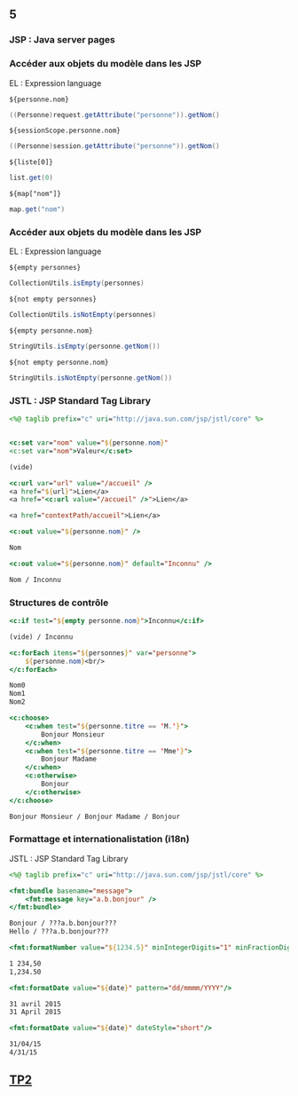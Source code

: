 <!-- .slide: data-background-image="images/spring.png" data-background-size="1200px" class="chapter" -->
## 5
### JSP : Java server pages





<!-- .slide: class="slide" -->
### Accéder aux objets du modèle dans les JSP
EL : Expression language

`${personne.nom}`
```java
((Personne)request.getAttribute("personne")).getNom()
```

`${sessionScope.personne.nom}`
```java
((Personne)session.getAttribute("personne")).getNom()
```

`${liste[0]}`
```java
list.get(0)
```

`${map["nom"]}`
```java
map.get("nom")
```





<!-- .slide: class="slide" -->
### Accéder aux objets du modèle dans les JSP
EL : Expression language

`${empty personnes}`
```java
CollectionUtils.isEmpty(personnes)
```

`${not empty personnes}`
```java
CollectionUtils.isNotEmpty(personnes)
```

`${empty personne.nom}`
```java
StringUtils.isEmpty(personne.getNom())
```

`${not empty personne.nom}`
```java
StringUtils.isNotEmpty(personne.getNom())
```





<!-- .slide: class="slide" -->
### JSTL : JSP Standard Tag Library
```jsp
<%@ taglib prefix="c" uri="http://java.sun.com/jsp/jstl/core" %>
```



```jsp

<c:set var="nom" value="${personne.nom}"
<c:set var="nom">Valeur</c:set>

(vide)
```
 
```jsp
<c:url var="url" value="/accueil" />
<a href="${url}">Lien</a>
<a href="<c:url value="/accueil" />">Lien</a>

<a href="contextPath/accueil">Lien</a>
```
 
```jsp
<c:out value="${personne.nom}" />

Nom
```
 
```jsp
<c:out value="${personne.nom}" default="Inconnu" />

Nom / Inconnu
```





<!-- .slide: class="slide" -->
### Structures de contrôle
```jsp
<c:if test="${empty personne.nom}">Inconnu</c:if>

(vide) / Inconnu
```

```jsp
<c:forEach items="${personnes}" var="personne">
    ${personne.nom}<br/>
</c:forEach>

Nom0
Nom1
Nom2
```

```jsp
<c:choose>
    <c:when test="${personne.titre == 'M.'}">
        Bonjour Monsieur
    </c:when>
    <c:when test="${personne.titre == 'Mme'}">
        Bonjour Madame
    </c:when>
    <c:otherwise>
        Bonjour
    </c:otherwise>
</c:choose>

Bonjour Monsieur / Bonjour Madame / Bonjour
```





<!-- .slide: class="slide" -->
### Formattage et internationalistation (i18n) 
JSTL : JSP Standard Tag Library
```jsp
<%@ taglib prefix="c" uri="http://java.sun.com/jsp/jstl/core" %>
```

```jsp
<fmt:bundle basename="message">
    <fmt:message key="a.b.bonjour" />
</fmt:bundle>

Bonjour / ???a.b.bonjour???
Hello / ???a.b.bonjour???
```

```jsp
<fmt:formatNumber value="${1234.5}" minIntegerDigits="1" minFractionDigits="2" />

1 234,50 
1,234.50
```

```jsp
<fmt:formatDate value="${date}" pattern="dd/mmmm/YYYY"/>

31 avril 2015
31 April 2015
```

```jsp
<fmt:formatDate value="${date}" dateStyle="short"/>

31/04/15
4/31/15
```





<!-- .slide: data-background-image="images/tp.png" data-background-size="500px" class="tp" -->
## [TP2](https://github.com/Insee-CNIP/formation-spring-mvc#21-liste-de-tous-les-clients) 